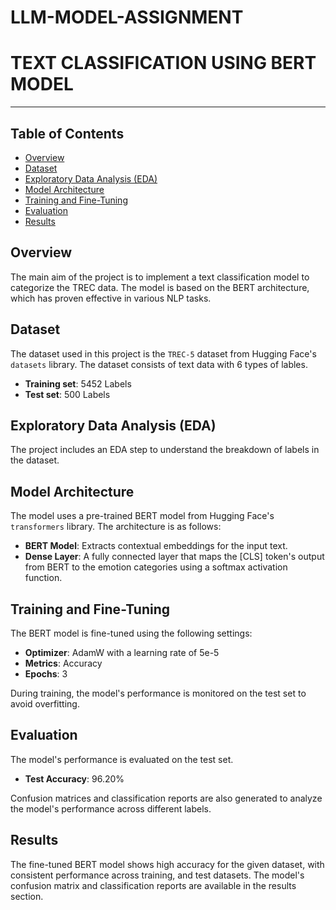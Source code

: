 # LLM-MODEL-ASSIGNMENT
# TEXT CLASSIFICATION USING BERT MODEL

---

## Table of Contents
- [Overview](#overview)
- [Dataset](#dataset)
- [Exploratory Data Analysis (EDA)](#exploratory-data-analysis-eda)
- [Model Architecture](#model-architecture)
- [Training and Fine-Tuning](#training-and-fine-tuning)
- [Evaluation](#evaluation)
- [Results](#results)

## Overview
The main aim of the project is to implement a text classification model to categorize the TREC data. The model is based on the BERT architecture, which has proven effective in various NLP tasks.

## Dataset
The dataset used in this project is the `TREC-5` dataset from Hugging Face's `datasets` library. The dataset consists of text data with 6 types of lables.

- **Training set**: 5452 Labels
- **Test set**: 500 Labels

## Exploratory Data Analysis (EDA)
The project includes an EDA step to understand the breakdown of labels in the dataset.

## Model Architecture
The model uses a pre-trained BERT model from Hugging Face's `transformers` library. The architecture is as follows:

- **BERT Model**: Extracts contextual embeddings for the input text.
- **Dense Layer**: A fully connected layer that maps the [CLS] token's output from BERT to the emotion categories using a softmax activation function.

## Training and Fine-Tuning
The BERT model is fine-tuned using the following settings:

- **Optimizer**: AdamW with a learning rate of 5e-5
- **Metrics**: Accuracy
- **Epochs**: 3

During training, the model's performance is monitored on the test set to avoid overfitting.

## Evaluation
The model's performance is evaluated on the test set.

- **Test Accuracy**: 96.20%

Confusion matrices and classification reports are also generated to analyze the model's performance across different labels.

## Results
The fine-tuned BERT model shows high accuracy for the given dataset, with consistent performance across training, and test datasets. The model's confusion matrix and classification reports are available in the results section.
